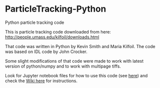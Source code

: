# ParticleTracking-Python
Python particle tracking code

This is particle tracking code downloaded from here: http://people.umass.edu/kilfoil/downloads.html

That code was written in Python by Kevin Smith and Maria Kilfoil. The code was based on IDL code by John Crocker. 

Some slight modifications of that code were made to work with latest version of python/numpy and to work with multipage tiffs. 

Look for Jupyter notebook files for how to use this code (see [here](http://nbviewer.jupyter.org/github/rmcgorty/ParticleTracking-Python/blob/a8a677908e6d62b921da624cb81612a4cb185a1f/jupyter_notebooks/Particle%20Tracking%20--%20DEMONSTRATION,%20TUTORIAL.ipynb)) and check the [Wiki here](https://github.com/rmcgorty/ParticleTracking-Python/wiki) for instructions. 
